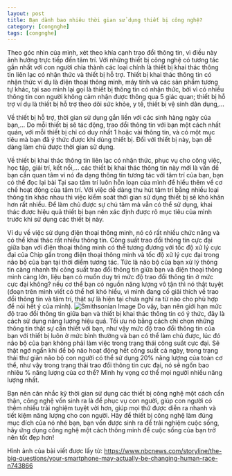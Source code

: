```yaml
---
layout: post
title: Bạn dành bao nhiêu thời gian sử dụng thiết bị công nghệ?
category: [congnghe]
tags: [congnghe]
---
```

Theo góc nhìn của mình, xét theo khía cạnh trao đổi thông tin, vì điều này ảnh hưởng trực tiếp đến tâm trí. Với những thiết bị công nghệ có tương tác gần nhất với con người chia thành các loại chính là thiết bị khai thác thông tin liên lạc có nhận thức và thiết bị hỗ trợ. Thiết bị khai thác thông tin có nhận thức ví dụ là điện thoại thông minh, máy tính và các sản phẩm tương tự khác, tại sao mình lại gọi là thiết bị thông tin có nhận thức, bởi vì có nhiều thông tin con người không cảm nhận được thông qua 5 giác quan; thiết bị hỗ trợ ví dụ là thiết bị hỗ trợ theo dõi sức khỏe, y tế, thiết bị vệ sinh dân dụng,...


Về thiết bị hỗ trợ, thời gian sử dụng gắn liền với các sinh hàng ngày của bạn,... Do mỗi thiết bị sẽ tác động, trao đổi thông tin với bạn một cách nhất quán, với mỗi thiết bị chỉ có duy nhất 1 hoặc vài thông tin, và có một mục tiêu mà bạn đã ý thức được khi dùng thiết bị. Đối với thiết bị này, bạn dễ dàng làm chủ được thời gian sử dụng. 

Về thiết bị khai thác thông tin liên lạc có nhận thức, phục vụ cho công việc, học tập, giải trí, kết nối,... các thiết bị khai thác thông tin này mới là vấn đề bạn cần quan tâm vì nó đa dạng thông tin tương tác với tâm trí của bạn, bạn có thể đọc lại bài Tại sao tâm trí luôn hỗn loạn của mình để hiểu thêm về cơ chế hoạt động của tâm trí. Với việc dễ dàng thu hút tâm trí bằng nhiều loại thông tin khác nhau thì việc kiểm soát thời gian sử dụng thiết bị sẽ khó khăn hơn rất nhiều. Để làm chủ được sự chú tâm mà vẫn có thể sử dụng, khai thác được hiệu quả thiết bị bạn nên xác định được rõ mục tiêu của mình trước khi sử dụng các thiết bị này. 

Ví dụ về việc sử dụng điện thoại thông minh, nó có rất nhiều chức năng và có thể khai thác rất nhiều thông tin. Công suất trao đổi thông tin cực đại giữa bạn với điện thoại thông minh có thể tương đương với tốc độ xử lý cực đại của Chip gắn trong điện thoại thông minh và tốc độ xử lý cực đại trong não bộ của bạn tại thời điểm tương tác. Tức là não bộ của bạn xử lý thông tin càng nhanh thì công suất trao đổi thông tin giữa bạn và điện thoại thông minh càng lớn, liệu bạn có muốn duy trì mức độ trao đổi thông tin ở mức cực đại không? nếu cơ thể bạn có nguồn năng lượng vô tận thì nó thật tuyệt (đoạn trên mình viết có thể hơi khó hiểu, vì mình đang cố giải thích về trao đổi thông tin và tâm trí, thật sự là hiện tại chưa nghĩ ra từ nào cho phù hợp để nói hết ý của mình). 
![Smithsonian Image](https://images.unsplash.com/photo-1440635592348-167b1b30296f?crop=entropy&dpr=2&fit=crop&fm=jpg&h=475&ixjsv=2.1.0&ixlib=rb-0.3.5&q=50&w=1250)
Do vậy, bạn nên giới hạn mức độ trao đổi thông tin giữa bạn và thiết bị khai thác thông tin có ý thức, đây là cách sử dụng năng lượng hiệu quả. Tối ưu nó bằng cách chỉ chọn những thông tin thật sự cần thiết với bạn, như vậy mức độ trao đổi thông tin của bạn với thiết bị luôn ở mức bình thường và bạn có thể làm chủ được, lúc đó não bộ của bạn không phải làm việc trong trạng thái công suất cực đại. Sẽ thật ngớ ngẩn khi để bộ não hoạt động hết công suất cả ngày, trong trạng thái thư giãn não bộ con người có thể sử dụng 20% năng lượng của toàn cơ thể, như vậy trong trạng thái trao đổi thông tin cực đại, nó sẽ ngốn bao nhiêu % năng lượng của cơ thể? Mình hy vọng cơ thể mọi người nhiều năng lượng nhất.

Bạn nên cân nhắc kỹ thời gian sử dụng các thiết bị công nghệ một cách cẩn thận, công nghệ vốn sinh ra là để phục vụ con người, giúp con người có thêm nhiều trải nghiệm tuyệt vời hơn, giúp mọi thứ được diễn ra nhanh và tiết kiệm năng lượng cho con người. Hãy để thiết bị công nghệ làm đúng mục đích của nó nhé bạn, bạn vốn được sinh ra để trải nghiệm cuộc sống, hãy ứng dụng công nghệ một cách thông minh để cuộc sống của bạn trở nên tốt đẹp hơn!

Hình ảnh của bài viết được lấy từ: https://www.nbcnews.com/storyline/the-big-questions/your-smartphone-may-actually-be-changing-human-race-n743866


